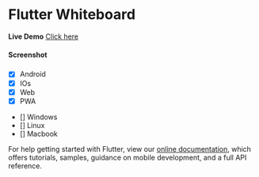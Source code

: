 # Flutter Whiteboard


**Live Demo** [Click here](https://champ96k.github.io/Flutter-Whiteboard/#/)

#### Screenshot
  
  
  
  
###
  - [x] Android
  - [x] IOs
  - [x] Web
  - [x] PWA
  - [] Windows
  - [] Linux
  - [] Macbook


For help getting started with Flutter, view our
[online documentation](https://flutter.dev/docs), which offers tutorials,
samples, guidance on mobile development, and a full API reference.
